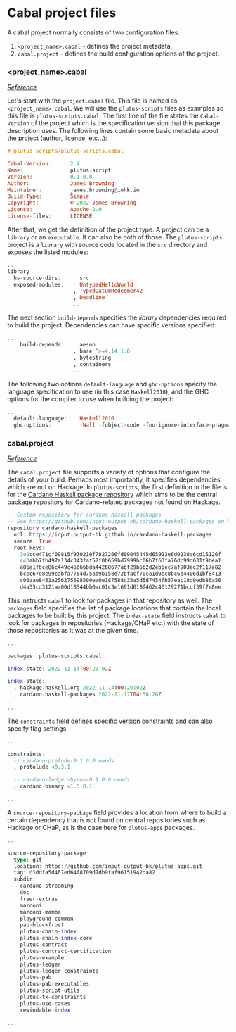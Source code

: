 # Cabal project files

A cabal project normally consists of two configuration files:

1. `<project_name>.cabal` - defines the project metadata.
2. `cabal.project` - defines the build configuration options of the project.

### \<project\_name>.cabal

[_Reference_](https://cabal.readthedocs.io/en/3.10/cabal-projectindex.html)

Let's start with the `project.cabal` file. This file is named as `<project_name>.cabal`. We will use the `plutus-scripts` files as examples so this file is `plutus-scripts.cabal`. The first line of the file states the `Cabal-Version` of the project which is the specification version that this package description uses. The following lines contain some basic metadata about the project (author, licence, etc...):

```haskell
# plutus-scripts/plutus-scripts.cabal

Cabal-Version:      2.4
Name:               plutus-script
Version:            0.1.0.0
Author:             James Browning
Maintainer:         james.browning@iohk.io
Build-Type:         Simple
Copyright:          © 2022 James Browning
License:            Apache-2.0
License-files:      LICENSE
```

After that, we get the definition of the project type. A project can be a `library` or an `executable`. It can also be both of those. The `plutus-scripts` project is a `library` with source code located in the `src` directory and exposes the listed modules:

```haskell
...
library
  hs-source-dirs:      src
  exposed-modules:     UntypedHelloWorld
                     , TypedDatumRedeemer42
                     , Deadline
                     ...
```

The next section `build-depends` specifies the _library_ dependencies required to build the project. Dependencies can have specific versions specified:

```haskell
...
    build-depends:     aeson
                     , base ^>=4.14.1.0
                     , bytestring
                     , containers
                     ...
```

The following two options `default-language` and `ghc-options` specify the language specification to use (in this case `Haskell2010`), and the GHC options for the compiler to use when building the project:

```haskell
...
  default-language:    Haskell2010
  ghc-options:         -Wall -fobject-code -fno-ignore-interface-pragmas ...
```

### cabal.project&#x20;

[_Reference_](https://cabal.readthedocs.io/en/stable/cabal-project.html)

The `cabal.project` file supports a variety of options that configure the details of your build. Perhaps most importantly, it specifies dependencies which are not on Hackage. In `plutus-scripts`, the first definition in the file is for the [Cardano Haskell package repository](https://input-output-hk.github.io/cardano-haskell-packages/) which aims to be the central package repository for Cardano-related packages not found on Hackage.

```haskell
-- Custom repository for cardano haskell packages
-- See https://github.com/input-output-hk/cardano-haskell-packages on how to use CHaP in a Haskell project.
repository cardano-haskell-packages
  url: https://input-output-hk.github.io/cardano-haskell-packages
  secure: True
  root-keys:
    3e0cce471cf09815f930210f7827266fd09045445d65923e6d0238a6cd15126f
    443abb7fb497a134c343faf52f0b659bd7999bc06b7f63fa76dc99d631f9bea1
    a86a1f6ce86c449c46666bda44268677abf29b5b2d2eb5ec7af903ec2f117a82
    bcec67e8e99cabfa7764d75ad9b158d72bfacf70ca1d0ec8bc6b4406d1bf8413
    c00aae8461a256275598500ea0e187588c35a5d5d7454fb57eac18d9edb86a56
    d4a35cd3121aa00d18544bb0ac01c3e1691d618f462c46129271bccf39f7e8ee
```

This instructs `cabal` to look for packages in that repository as well. The `packages` field specifies the list of package locations that contain the local packages to be built by this project. The `index-state` field instructs `cabal` to look for packages in repositories (Hackage/CHaP etc.) with the state of those repositories as it was at the given time.

```haskell
...

packages: plutus-scripts.cabal

index-state: 2022-11-14T00:20:02Z

index-state:
  , hackage.haskell.org 2022-11-14T00:20:02Z
  , cardano-haskell-packages 2022-11-17T04:56:26Z
  
...
```

The `constraints` field defines specific version constraints and can also specify flag settings.

```haskell
...

constraints:
  -- cardano-prelude-0.1.0.0 needs
  , protolude <0.3.1

  -- cardano-ledger-byron-0.1.0.0 needs
  , cardano-binary <1.5.0.1

...
```

A `source-repository-package` field provides a location from where to build a certain dependency that is not found on central repositories such as Hackage or CHaP, as is the case here for `plutus-apps` packages.

```haskell
...

source-repository-package
  type: git
  location: https://github.com/input-output-hk/plutus-apps.git
  tag: 65ddfa5d467ed64f8709d7db9faf96151942da82
  subdir:
    cardano-streaming
    doc
    freer-extras
    marconi
    marconi-mamba
    playground-common
    pab-blockfrost
    plutus-chain-index
    plutus-chain-index-core
    plutus-contract
    plutus-contract-certification
    plutus-example
    plutus-ledger
    plutus-ledger-constraints
    plutus-pab
    plutus-pab-executables
    plutus-script-utils
    plutus-tx-constraints
    plutus-use-cases
    rewindable-index

...
```
